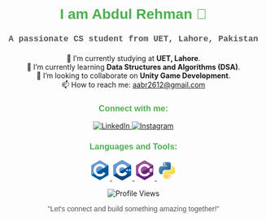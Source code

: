 <!-- Profile Header -->
<h1 align="center" style="font-family: Arial, sans-serif; color: #4CAF50;">I am Abdul Rehman 👋</h1>
<h3 align="center" style="font-family: 'Courier New', Courier, monospace; color: #555;">A passionate CS student from UET, Lahore, Pakistan</h3>

<!-- About Me Section -->
<p align="center" style="margin: 20px 0;">
  🔭 I’m currently studying at <strong>UET, Lahore</strong>.<br>
  🌱 I’m currently learning <strong>Data Structures and Algorithms (DSA)</strong>.<br>
  👯 I’m looking to collaborate on <strong>Unity Game Development</strong>.<br>
  📫 How to reach me: <a href="mailto:aabr2612@gmail.com">aabr2612@gmail.com</a>
</p>

<!-- Connect with Me Section -->
<h3 align="center" style="font-family: Arial, sans-serif; color: #4CAF50;">Connect with me:</h3>
<p align="center">
  <a href="https://linkedin.com/in/abdul-rehman-08ab05279" target="_blank">
    <img src="https://raw.githubusercontent.com/rahuldkjain/github-profile-readme-generator/master/src/images/icons/Social/linked-in-alt.svg" alt="LinkedIn" height="30" width="40" />
  </a>
  <a href="https://instagram.com/aabr2612" target="_blank">
    <img src="https://raw.githubusercontent.com/rahuldkjain/github-profile-readme-generator/master/src/images/icons/Social/instagram.svg" alt="Instagram" height="30" width="40" />
  </a>
</p>

<!-- Languages and Tools Section -->
<h3 align="center" style="font-family: Arial, sans-serif; color: #4CAF50;">Languages and Tools:</h3>
<p align="center">
  <a href="https://www.cprogramming.com/" target="_blank" rel="noreferrer">
    <img src="https://raw.githubusercontent.com/devicons/devicon/master/icons/c/c-original.svg" alt="C" width="40" height="40"/>
  </a>
  <a href="https://www.w3schools.com/cpp/" target="_blank" rel="noreferrer">
    <img src="https://raw.githubusercontent.com/devicons/devicon/master/icons/cplusplus/cplusplus-original.svg" alt="C++" width="40" height="40"/>
  </a>
  <a href="https://www.w3schools.com/cs/" target="_blank" rel="noreferrer">
    <img src="https://raw.githubusercontent.com/devicons/devicon/master/icons/csharp/csharp-original.svg" alt="C#" width="40" height="40"/>
  </a>
  <a href="https://www.python.org" target="_blank" rel="noreferrer">
    <img src="https://raw.githubusercontent.com/devicons/devicon/master/icons/python/python-original.svg" alt="Python" width="40" height="40"/>
  </a>
</p>

<!-- Profile Views Counter -->
<p align="center">
  <img src="https://komarev.com/ghpvc/?username=aabr2612&label=Profile%20views&color=0e75b6&style=flat" alt="Profile Views" />
</p>

<!-- Footer or Additional Section (Optional) -->
<p align="center" style="font-family: Arial, sans-serif; color: #555; font-size: 14px;">
  "Let's connect and build something amazing together!"
</p>
